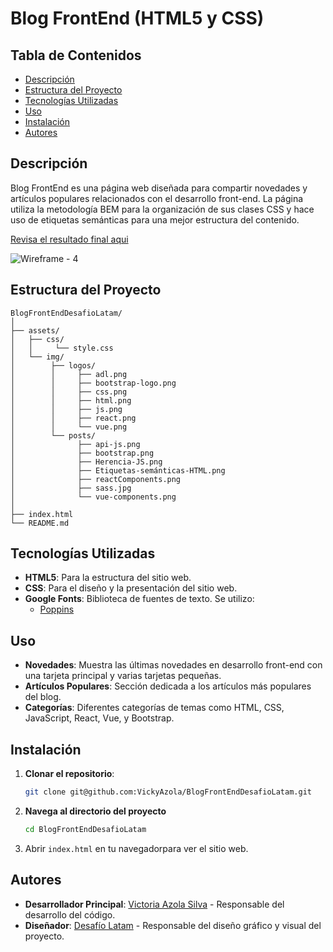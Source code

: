 # Blog FrontEnd (HTML5 y CSS)

## Tabla de Contenidos

- [Descripción](#descripción)
- [Estructura del Proyecto](#estructura-del-proyecto)
- [Tecnologías Utilizadas](#tecnologías-utilizadas)
- [Uso](#uso)
- [Instalación](#instalación)
- [Autores](#autores)

## Descripción

Blog FrontEnd es una página web diseñada para compartir novedades y artículos populares relacionados con el desarrollo front-end. La página utiliza la metodología BEM para la organización de sus clases CSS y hace uso de etiquetas semánticas para una mejor estructura del contenido.

[Revisa el resultado final aqui](https://vickyazola.github.io/BlogFrontEndDesafioLatam/)

![Wireframe - 4](https://github.com/VickyAzola/BlogFrontEndDesafioLatam/assets/116470398/9a54eef1-6e42-48e5-9574-64a390e6ffb0)


## Estructura del Proyecto

```plaintext
BlogFrontEndDesafioLatam/
│
├── assets/
│   ├── css/
│   │     └── style.css
│   └── img/
│        ├── logos/
│        │     ├── adl.png
│        │     ├── bootstrap-logo.png
│        │     ├── css.png
│        │     ├── html.png
│        │     ├── js.png
│        │     ├── react.png
│        │     └── vue.png
│        └── posts/
│              ├── api-js.png
│              ├── bootstrap.png
│              ├── Herencia-JS.png
│              ├── Etiquetas-semánticas-HTML.png
│              ├── reactComponents.png
│              ├── sass.jpg
│              └── vue-components.png
│
├── index.html
└── README.md
```

## Tecnologías Utilizadas

- **HTML5**: Para la estructura del sitio web.
- **CSS**: Para el diseño y la presentación del sitio web.
- **Google Fonts**: Biblioteca de fuentes de texto. Se utilizo:
  - [Poppins](https://fonts.google.com/specimen/Poppins?query=Poppins)

## Uso

- **Novedades**: Muestra las últimas novedades en desarrollo front-end con una tarjeta principal y varias tarjetas pequeñas.
- **Artículos Populares**: Sección dedicada a los artículos más populares del blog.
- **Categorías**: Diferentes categorías de temas como HTML, CSS, JavaScript, React, Vue, y Bootstrap.

## Instalación

1. **Clonar el repositorio**:
    ```bash
    git clone git@github.com:VickyAzola/BlogFrontEndDesafioLatam.git
    ```
2. **Navega al directorio del proyecto**
    ```bash
    cd BlogFrontEndDesafioLatam
    ```
3. Abrir `index.html` en tu navegadorpara ver el sitio web.

## Autores

- **Desarrollador Principal**: [Victoria Azola Silva](https://github.com/VickyAzola) - Responsable del desarrollo del código.
- **Diseñador**: [Desafío Latam](https://desafiolatam.com/admision/?utm_term=desafio%20latam&utm_campaign=Brand&utm_source=adwords&utm_medium=ppc&hsa_acc=1239562006&hsa_cam=16998643182&hsa_grp=136655824715&hsa_ad=596057942540&hsa_src=g&hsa_tgt=kwd-340546658839&hsa_kw=desafio%20latam&hsa_mt=b&hsa_net=adwords&hsa_ver=3&gad_source=1&gclid=CjwKCAjwvvmzBhA2EiwAtHVrbzEJGJPqUuTuFDuNIFtSh4eKqGXcLXmCO9u12vwlU553fGXV93Q5zxoCGmEQAvD_BwE) - Responsable del diseño gráfico y visual del proyecto.
